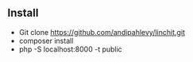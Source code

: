 

## Install

- Git clone https://github.com/andipahlevy/linchit.git
- composer install
- php -S localhost:8000 -t public
